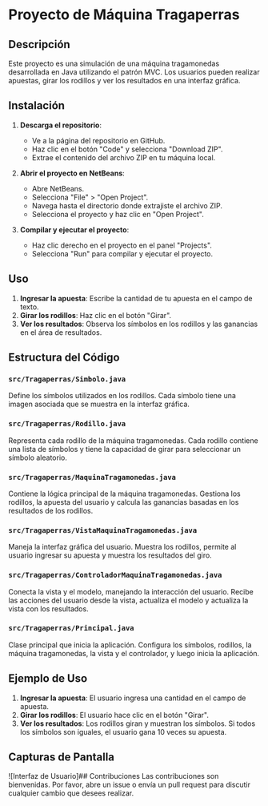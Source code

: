 # Proyecto de Máquina Tragaperras

## Descripción
Este proyecto es una simulación de una máquina tragamonedas desarrollada en Java utilizando el patrón MVC. Los usuarios pueden realizar apuestas, girar los rodillos y ver los resultados en una interfaz gráfica.

## Instalación
1. **Descarga el repositorio**:
   - Ve a la página del repositorio en GitHub.
   - Haz clic en el botón "Code" y selecciona "Download ZIP".
   - Extrae el contenido del archivo ZIP en tu máquina local.

2. **Abrir el proyecto en NetBeans**:
   - Abre NetBeans.
   - Selecciona "File" > "Open Project".
   - Navega hasta el directorio donde extrajiste el archivo ZIP.
   - Selecciona el proyecto y haz clic en "Open Project".

3. **Compilar y ejecutar el proyecto**:
   - Haz clic derecho en el proyecto en el panel "Projects".
   - Selecciona "Run" para compilar y ejecutar el proyecto.

## Uso
1. **Ingresar la apuesta**: Escribe la cantidad de tu apuesta en el campo de texto.
2. **Girar los rodillos**: Haz clic en el botón "Girar".
3. **Ver los resultados**: Observa los símbolos en los rodillos y las ganancias en el área de resultados.

## Estructura del Código
### `src/Tragaperras/Simbolo.java`
Define los símbolos utilizados en los rodillos. Cada símbolo tiene una imagen asociada que se muestra en la interfaz gráfica.

### `src/Tragaperras/Rodillo.java`
Representa cada rodillo de la máquina tragamonedas. Cada rodillo contiene una lista de símbolos y tiene la capacidad de girar para seleccionar un símbolo aleatorio.

### `src/Tragaperras/MaquinaTragamonedas.java`
Contiene la lógica principal de la máquina tragamonedas. Gestiona los rodillos, la apuesta del usuario y calcula las ganancias basadas en los resultados de los rodillos.

### `src/Tragaperras/VistaMaquinaTragamonedas.java`
Maneja la interfaz gráfica del usuario. Muestra los rodillos, permite al usuario ingresar su apuesta y muestra los resultados del giro.

### `src/Tragaperras/ControladorMaquinaTragamonedas.java`
Conecta la vista y el modelo, manejando la interacción del usuario. Recibe las acciones del usuario desde la vista, actualiza el modelo y actualiza la vista con los resultados.

### `src/Tragaperras/Principal.java`
Clase principal que inicia la aplicación. Configura los símbolos, rodillos, la máquina tragamonedas, la vista y el controlador, y luego inicia la aplicación.

## Ejemplo de Uso
1. **Ingresar la apuesta**: El usuario ingresa una cantidad en el campo de apuesta.
2. **Girar los rodillos**: El usuario hace clic en el botón "Girar".
3. **Ver los resultados**: Los rodillos giran y muestran los símbolos. Si todos los símbolos son iguales, el usuario gana 10 veces su apuesta.

## Capturas de Pantalla
![Interfaz de Usuario]## Contribuciones
Las contribuciones son bienvenidas. Por favor, abre un issue o envía un pull request para discutir cualquier cambio que desees realizar.


